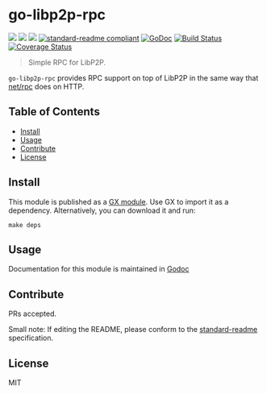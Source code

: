 # go-libp2p-rpc

[![](https://img.shields.io/badge/made%20by-Protocol%20Labs-blue.svg?style=flat-square)](http://ipn.io)
[![](https://img.shields.io/badge/project-libp2p-blue.svg?style=flat-square)](http://github.com/libp2p/libp2p)
[![](https://img.shields.io/badge/freenode-%23ipfs-blue.svg?style=flat-square)](http://webchat.freenode.net/?channels=%23ipfs)
[![standard-readme compliant](https://img.shields.io/badge/standard--readme-OK-green.svg?style=flat-square)](https://github.com/RichardLitt/standard-readme)
[![GoDoc](https://godoc.org/github.com/hsanjuan/go-libp2p-rpc)](https://godoc.org/github.com/hsanjuan/go-libp2p-rpc)
[![Build Status](https://travis-ci.org/hsanjuan/go-libp2p-rpc/go-libp2p-rpc.svg?branch=master)](https://travis-ci.org/hsanjuan/go-libp2p-rpc)
[![Coverage Status](https://coveralls.io/repos/github/hsanjuan/go-libp2p-rpc/badge.svg?branch=master)](https://coveralls.io/github/hsanjuan/go-libp2p-rpc?branch=master)

> Simple RPC for LibP2P.

`go-libp2p-rpc` provides RPC support on top of LibP2P in the same way that [net/rpc](https://golang.org/pkg/net/rpc) does on HTTP.

## Table of Contents

- [Install](#install)
- [Usage](#usage)
- [Contribute](#contribute)
- [License](#license)

## Install

This module is published as a [GX module](https://github.com/whyrusleeping/gx-go). Use GX to import it as a dependency.
Alternatively, you can download it and run:

```
make deps
```

## Usage

Documentation for this module is maintained in [Godoc](https://godoc.org/github.com/hsanjuan/go-libp2p-rpc)

## Contribute

PRs accepted.

Small note: If editing the README, please conform to the [standard-readme](https://github.com/RichardLitt/standard-readme) specification.

## License

MIT
